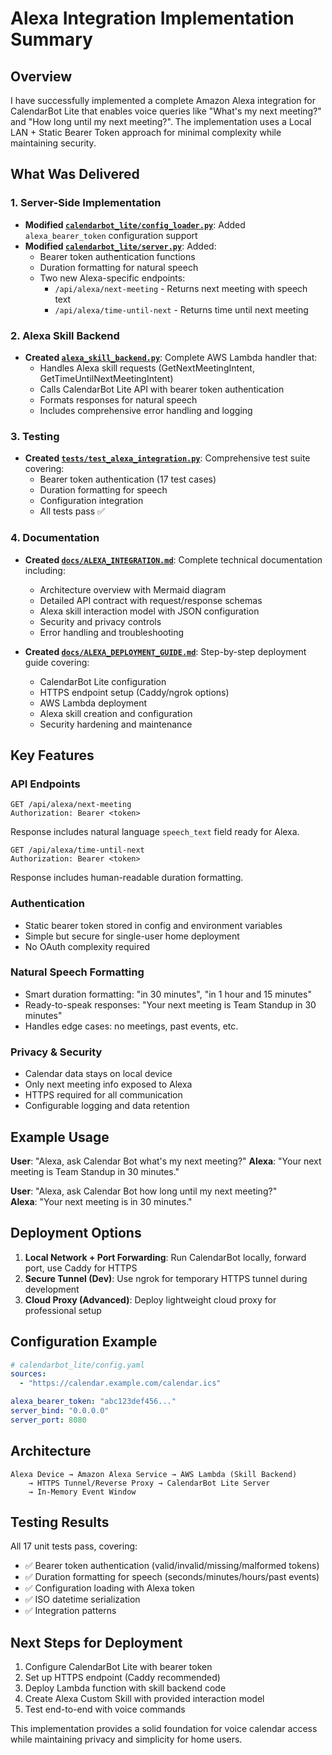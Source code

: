 # Alexa Integration Implementation Summary

## Overview

I have successfully implemented a complete Amazon Alexa integration for CalendarBot Lite that enables voice queries like "What's my next meeting?" and "How long until my next meeting?". The implementation uses a Local LAN + Static Bearer Token approach for minimal complexity while maintaining security.

## What Was Delivered

### 1. Server-Side Implementation
- **Modified [`calendarbot_lite/config_loader.py`](calendarbot_lite/config_loader.py)**: Added `alexa_bearer_token` configuration support
- **Modified [`calendarbot_lite/server.py`](calendarbot_lite/server.py)**: Added:
  - Bearer token authentication functions
  - Duration formatting for natural speech
  - Two new Alexa-specific endpoints:
    - `/api/alexa/next-meeting` - Returns next meeting with speech text
    - `/api/alexa/time-until-next` - Returns time until next meeting

### 2. Alexa Skill Backend
- **Created [`alexa_skill_backend.py`](alexa_skill_backend.py)**: Complete AWS Lambda handler that:
  - Handles Alexa skill requests (GetNextMeetingIntent, GetTimeUntilNextMeetingIntent)
  - Calls CalendarBot Lite API with bearer token authentication
  - Formats responses for natural speech
  - Includes comprehensive error handling and logging

### 3. Testing
- **Created [`tests/test_alexa_integration.py`](tests/test_alexa_integration.py)**: Comprehensive test suite covering:
  - Bearer token authentication (17 test cases)
  - Duration formatting for speech
  - Configuration integration
  - All tests pass ✅

### 4. Documentation
- **Created [`docs/ALEXA_INTEGRATION.md`](docs/ALEXA_INTEGRATION.md)**: Complete technical documentation including:
  - Architecture overview with Mermaid diagram
  - Detailed API contract with request/response schemas
  - Alexa skill interaction model with JSON configuration
  - Security and privacy controls
  - Error handling and troubleshooting

- **Created [`docs/ALEXA_DEPLOYMENT_GUIDE.md`](docs/ALEXA_DEPLOYMENT_GUIDE.md)**: Step-by-step deployment guide covering:
  - CalendarBot Lite configuration
  - HTTPS endpoint setup (Caddy/ngrok options)
  - AWS Lambda deployment
  - Alexa skill creation and configuration
  - Security hardening and maintenance

## Key Features

### API Endpoints
```http
GET /api/alexa/next-meeting
Authorization: Bearer <token>
```
Response includes natural language `speech_text` field ready for Alexa.

```http
GET /api/alexa/time-until-next  
Authorization: Bearer <token>
```
Response includes human-readable duration formatting.

### Authentication
- Static bearer token stored in config and environment variables
- Simple but secure for single-user home deployment
- No OAuth complexity required

### Natural Speech Formatting
- Smart duration formatting: "in 30 minutes", "in 1 hour and 15 minutes"
- Ready-to-speak responses: "Your next meeting is Team Standup in 30 minutes"
- Handles edge cases: no meetings, past events, etc.

### Privacy & Security
- Calendar data stays on local device
- Only next meeting info exposed to Alexa
- HTTPS required for all communication
- Configurable logging and data retention

## Example Usage

**User**: "Alexa, ask Calendar Bot what's my next meeting?"
**Alexa**: "Your next meeting is Team Standup in 30 minutes."

**User**: "Alexa, ask Calendar Bot how long until my next meeting?"  
**Alexa**: "Your next meeting is in 30 minutes."

## Deployment Options

1. **Local Network + Port Forwarding**: Run CalendarBot locally, forward port, use Caddy for HTTPS
2. **Secure Tunnel (Dev)**: Use ngrok for temporary HTTPS tunnel during development
3. **Cloud Proxy (Advanced)**: Deploy lightweight cloud proxy for professional setup

## Configuration Example

```yaml
# calendarbot_lite/config.yaml
sources:
  - "https://calendar.example.com/calendar.ics"

alexa_bearer_token: "abc123def456..."
server_bind: "0.0.0.0"
server_port: 8080
```

## Architecture

```
Alexa Device → Amazon Alexa Service → AWS Lambda (Skill Backend) 
    → HTTPS Tunnel/Reverse Proxy → CalendarBot Lite Server 
    → In-Memory Event Window
```

## Testing Results

All 17 unit tests pass, covering:
- ✅ Bearer token authentication (valid/invalid/missing/malformed tokens)
- ✅ Duration formatting for speech (seconds/minutes/hours/past events)  
- ✅ Configuration loading with Alexa token
- ✅ ISO datetime serialization
- ✅ Integration patterns

## Next Steps for Deployment

1. Configure CalendarBot Lite with bearer token
2. Set up HTTPS endpoint (Caddy recommended)
3. Deploy Lambda function with skill backend code
4. Create Alexa Custom Skill with provided interaction model
5. Test end-to-end with voice commands

This implementation provides a solid foundation for voice calendar access while maintaining privacy and simplicity for home users.